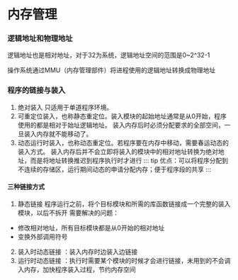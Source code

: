 # 内存管理

### 逻辑地址和物理地址
逻辑地址也是相对地址，对于32为系统，逻辑地址空间的范围是0~2^32-1

操作系统通过MMU（内存管理部件）将进程使用的逻辑地址转换成物理地址
### 程序的链接与装入
1. 绝对装入
   只适用于单道程序环境。
2. 可重定位装入，也称静态重定位。装入模块的起始地址通常是从0开始，程序使用的都是相对于始址逻辑地址。
   装入内存后时必须分配要求的全部空间，一旦装入内存就不能移动了。
3. 动态运行时装入，也称动态重定位。若程序要在内存中移动，需要春运动态的装入方式。
   装入内存后并不会立即将装入的模块中的相对地址转换为绝对地址，而是将地址转换推迟到程序执行时才进行
::: tip
优点：可以将程序分配到不连续的存储区，运行期间动态的申请分配内存；便于程序段的共享
:::

#### 三种链接方式
1. 静态链接
程序运行之前，将个目标模块和所需的库函数链接成一个完整的装入模块，以后不拆开
需要解决的问题： 
- 修改相对地址，所有目标模块都是从0开始的相对地址
- 变换外部调用符号

2. 装入时动态链接 ：装入内存时边装入边链接
3. 运行时动态链接 ：执行时需要某个模块的时候才会进行链接，未用到的不会调入内存，加快程序装入过程，节约内存空间